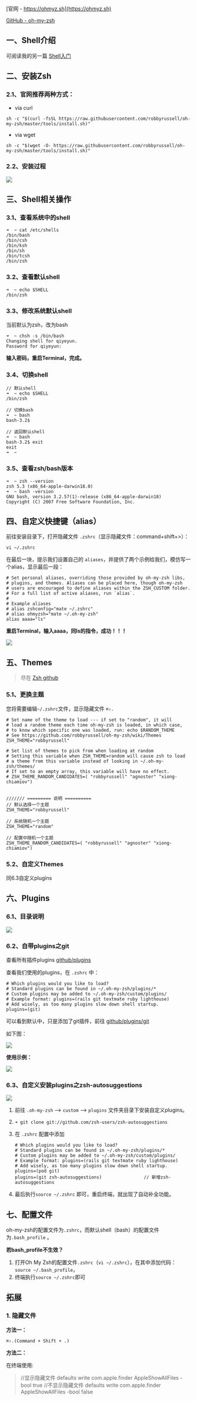 
[官网 - https://ohmyz.sh](https://ohmyz.sh)

[GitHub - oh-my-zsh](https://github.com/robbyrussell/oh-my-zsh)



## 一、Shell介绍

可阅读我的另一篇 [Shell入门](https://github.com/lionsom/iOS-/blob/master/Shell学习/Shell入门.md)



## 二、安装Zsh

### 2.1、官网推荐两种方式：

* via curl

```
sh -c "$(curl -fsSL https://raw.githubusercontent.com/robbyrussell/oh-my-zsh/master/tools/install.sh)"
```

* via wget

```
sh -c "$(wget -O- https://raw.githubusercontent.com/robbyrussell/oh-my-zsh/master/tools/install.sh)"
```

### 2.2、安装过程

![](media_Zsh/001.png)

## 三、Shell相关操作

### 3.1、查看系统中的shell

```
➜  ~ cat /etc/shells 
/bin/bash
/bin/csh
/bin/ksh
/bin/sh
/bin/tcsh
/bin/zsh
```

### 3.2、查看默认shell

```
➜  ~ echo $SHELL
/bin/zsh
```

### 3.3、修改系统默认shell

当前默认为zsh，改为bash

```
➜  ~ chsh -s /bin/bash
Changing shell for qiyeyun.
Password for qiyeyun: 
```

**输入密码，重启Terminal，完成。**

### 3.4、切换shell

```
// 默认shell
➜  ~ echo $SHELL
/bin/zsh

// 切换bash
➜  ~ bash
bash-3.2$ 

// 返回默认shell
➜  ~ bash
bash-3.2$ exit
exit
➜  ~ 
```

### 3.5、查看zsh/bash版本

```
➜  ~ zsh --version
zsh 5.3 (x86_64-apple-darwin18.0)
➜  ~ bash -version
GNU bash, version 3.2.57(1)-release (x86_64-apple-darwin18)
Copyright (C) 2007 Free Software Foundation, Inc.
```



## 四、自定义快捷键（alias）

前往安装目录下，打开隐藏文件 `.zshrc`（显示隐藏文件：command+shift+>）： 

```
vi ~/.zshrc
```

在最后一块，提示我们设置自己的 `aliases`，并提供了两个示例给我们，模仿写一个alias，显示最后一段：

```
# Set personal aliases, overriding those provided by oh-my-zsh libs,
# plugins, and themes. Aliases can be placed here, though oh-my-zsh
# users are encouraged to define aliases within the ZSH_CUSTOM folder.
# For a full list of active aliases, run `alias`.
#
# Example aliases
# alias zshconfig="mate ~/.zshrc"
# alias ohmyzsh="mate ~/.oh-my-zsh"
alias aaaa="ls"
```

**重启Terminal，输入aaaa，同ls的指令，成功！！！**

![](media_Zsh/002.png)



## 五、Themes

>  尽在 [Zsh github](https://github.com/robbyrussell/oh-my-zsh)

### 5.1、更换主题

您将需要编辑`~/.zshrc`文件，显示隐藏文件 `⌘⇧.`

```
# Set name of the theme to load --- if set to "random", it will
# load a random theme each time oh-my-zsh is loaded, in which case,
# to know which specific one was loaded, run: echo $RANDOM_THEME
# See https://github.com/robbyrussell/oh-my-zsh/wiki/Themes
ZSH_THEME="robbyrussell"

# Set list of themes to pick from when loading at random
# Setting this variable when ZSH_THEME=random will cause zsh to load
# a theme from this variable instead of looking in ~/.oh-my-zsh/themes/
# If set to an empty array, this variable will have no effect.
# ZSH_THEME_RANDOM_CANDIDATES=( "robbyrussell" "agnoster" "xiong-chiamiov")


/////// ========= 说明 ==========
// 默认选择一个主题
ZSH_THEME="robbyrussell"

// 系统随机一个主题
ZSH_THEME="random"

// 配置中随机一个主题
ZSH_THEME_RANDOM_CANDIDATES=( "robbyrussell" "agnoster" "xiong-chiamiov")
```

### 5.2、自定义Themes

同6.3自定义plugins



## 六、Plugins

### 6.1、目录说明

![](media_zsh/005.png)

### 6.2、自带plugins之git

查看所有插件plugins [github/plugins](https://github.com/robbyrussell/oh-my-zsh/tree/master/plugins)

查看我们使用的plugins，在 `.zshrc` 中：

```
# Which plugins would you like to load?
# Standard plugins can be found in ~/.oh-my-zsh/plugins/*
# Custom plugins may be added to ~/.oh-my-zsh/custom/plugins/
# Example format: plugins=(rails git textmate ruby lighthouse)
# Add wisely, as too many plugins slow down shell startup.
plugins=(git)
```

可以看到默认中，只是添加了git插件，前往 [github/plugins/git](https://github.com/robbyrussell/oh-my-zsh/tree/master/plugins/git)

如下图：

![](media_Zsh/003.png)

**使用示例：**

![](media_Zsh/004.png)



### 6.3、自定义安装plugins之zsh-autosuggestions

![](media_Zsh/006.png)



1. 前往 `.oh-my-zsh`  --> `custom` --> `plugins` 文件夹目录下安装自定义plugins。

2. ```
   ➜ git clone git://github.com/zsh-users/zsh-autosuggestions
   ```

3. 在 `.zshrc` 配置中添加

   ```
   # Which plugins would you like to load?
   # Standard plugins can be found in ~/.oh-my-zsh/plugins/*
   # Custom plugins may be added to ~/.oh-my-zsh/custom/plugins/
   # Example format: plugins=(rails git textmate ruby lighthouse)
   # Add wisely, as too many plugins slow down shell startup.
   plugins=(pod git)
   plugins=(git zsh-autosuggestions)				// 新增zsh-autosuggestions
   ```

4. 最后执行`source ~/.zshrc` 即可，重启终端，就出现了自动补全功能。



## 七、配置文件

oh-my-zsh的配置文件为`.zshrc`，而默认shell（bash）的配置文件为`.bash_profile` 。



**若bash_profile不生效？**

1. 打开Oh My Zsh的配置文件`.zshrc`（`vi ~/.zshrc`），在其中添加代码：`source ~/.bash_profile`，
2. 终端执行`source ~/.zshrc`即可



## 拓展

### 1. 隐藏文件

**方法一：**

 `⌘⇧.(Command + Shift + .)` 

**方法二：**

在终端使用:

> //显示隐藏文件
>  defaults write com.apple.finder AppleShowAllFiles -bool true
>  //不显示隐藏文件
>  defaults write com.apple.finder AppleShowAllFiles -bool false

